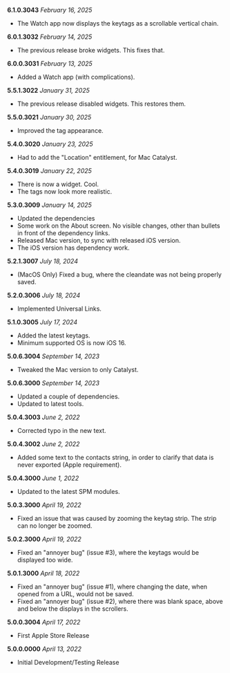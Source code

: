 **6.1.0.3043** *February 16, 2025*

- The Watch app now displays the keytags as a scrollable vertical chain.

**6.0.1.3032** *February 14, 2025*

- The previous release broke widgets. This fixes that.

**6.0.0.3031** *February 13, 2025*

- Added a Watch app (with complications).

**5.5.1.3022** *January 31, 2025*

- The previous release disabled widgets. This restores them.

**5.5.0.3021** *January 30, 2025*

- Improved the tag appearance.

**5.4.0.3020** *January 23, 2025*

- Had to add the "Location" entitlement, for Mac Catalyst.

**5.4.0.3019** *January 22, 2025*

- There is now a widget. Cool.
- The tags now look more realistic.

**5.3.0.3009** *January 14, 2025*

- Updated the dependencies
- Some work on the About screen. No visible changes, other than bullets in front of the dependency links.
- Released Mac version, to sync with released iOS version.
- The iOS version has dependency work.

**5.2.1.3007** *July 18, 2024*

- (MacOS Only) Fixed a bug, where the cleandate was not being properly saved.

**5.2.0.3006** *July 18, 2024*

- Implemented Universal Links.

**5.1.0.3005** *July 17, 2024*

- Added the latest keytags.
- Minimum supported OS is now iOS 16.

**5.0.6.3004** *September 14, 2023*

- Tweaked the Mac version to only Catalyst.

**5.0.6.3000** *September 14, 2023*

- Updated a couple of dependencies.
- Updated to latest tools.

**5.0.4.3003** *June 2, 2022*

- Corrected typo in the new text.

**5.0.4.3002** *June 2, 2022*

- Added some text to the contacts string, in order to clarify that data is never exported (Apple requirement).

**5.0.4.3000** *June 1, 2022*

- Updated to the latest SPM modules.

**5.0.3.3000** *April 19, 2022*

- Fixed an issue that was caused by zooming the keytag strip. The strip can no longer be zoomed.

**5.0.2.3000** *April 19, 2022*

- Fixed an "annoyer bug" (issue #3), where the keytags would be displayed too wide.

**5.0.1.3000** *April 18, 2022*

- Fixed an "annoyer bug" (issue #1), where changing the date, when opened from a URL, would not be saved.
- Fixed an "annoyer bug" (issue #2), where there was blank space, above and below the displays in the scrollers.

**5.0.0.3004** *April 17, 2022*

- First Apple Store Release

**5.0.0.0000** *April 13, 2022*

- Initial Development/Testing Release

